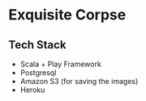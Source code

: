 Exquisite Corpse
================

Tech Stack
----------
 * Scala + Play Framework
 * Postgresql
 * Amazon S3 (for saving the images)
 * Heroku
 